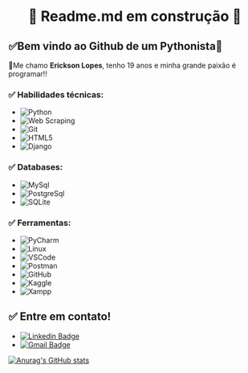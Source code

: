 <h1 align="center"> 
	🚧 Readme.md em construção 🚧
</h1>


## ✅Bem vindo ao Github de um Pythonista🚀  

👋Me chamo **Erickson Lopes**, tenho 19 anos e minha grande paixão é programar!!


### ✅ Habilidades técnicas:
- ![Python](https://img.shields.io/badge/-Python-3776AB?&logo=Python&logoColor=FFFFFF)
- ![Web Scraping](https://img.shields.io/badge/-Web%20Scraping-3776AB?&logoColor=FFFFFF)
- ![Git](https://img.shields.io/badge/-Git-F05032?&logo=git&logoColor=FFFFFF)
- ![HTML5](https://img.shields.io/badge/-HTML5-E34F26?&logo=HTML5&logoColor=FFFFFF)
- ![Django](https://img.shields.io/badge/-Django-092E20?&logo=Django&logoColor=FFFFFF)


### ✅ Databases:
- ![MySql](https://img.shields.io/badge/-MySql-003B57?&logo=MySQL&logoColor=FFFFFF)
- ![PostgreSql](https://img.shields.io/badge/-PostgreSql-336791?&logo=postgresql&logoColor=FFFFFF)
- ![SQLite](https://img.shields.io/badge/-SQLite-4479A1?&logo=sqlite&logoColor=FFFFFF)

### ✅ Ferramentas:
- ![PyCharm](https://img.shields.io/badge/-PyCharm-000000?&logo=PyCharm&logoColor=FFFFFF)
- ![Linux](https://img.shields.io/badge/-Linux-FCC624?&logo=Linux&logoColor=FFFFFF)
- ![VSCode](https://img.shields.io/badge/-VSCode-007ACC?&logo=Visual%20Studio%20Code&logoColor=FFFFFF)
- ![Postman](https://img.shields.io/badge/-Postman-FF6C37?&logo=Postman&logoColor=FFFFFF)
- ![GitHub](https://img.shields.io/badge/-GitHub-181717?&logo=GitHub&logoColor=FFFFFF)
- ![Kaggle](https://img.shields.io/badge/-Kaggle-20BEFF?&logo=Kaggle&logoColor=FFFFFF)
- ![Xampp](https://img.shields.io/badge/-XAMPP-FB7A24?&logo=XAMPP&logoColor=FFFFFF)

## ✅ Entre em contato!

- [![Linkedin Badge](https://img.shields.io/badge/-LinkedIn-blue?style=flat-square&logo=Linkedin&logoColor=white&link=https://linkedin.com/in/brunoluiss)](https://www.linkedin.com/in/ericksonlopesdev/)
- [![Gmail Badge](https://img.shields.io/badge/-Gmail-c14438?style=flat-square&logo=Gmail&logoColor=white&link=mailto:vmeazevedo@gmail.com)](mailto:ofc.erickson@gmail.com)


   
[![Anurag's GitHub stats](https://github-readme-stats.vercel.app/api?username=Erickson-lopes-dev&show_icons=true&theme=tokyonight)](https://github.com/Erickson-lopes-dev/github-readme-stats)
